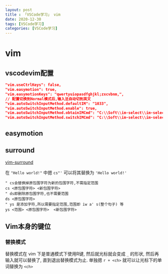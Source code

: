 ```yaml
---
layout: post
title : 「VSCode学习」 vim
date: 2020-12-30
tags: [VSCode学习]
categories: [VSCode学习]
---
```

# vim

## vscodevim配置

``` json
"vim.useCtrlKeys": false,
"vim.easymotion": true,
"vim.easymotionKeys": "qwertyuiopasdfghjkl;zxcvbnm,",
// 配置切换到Normal模式后,输入法自动切到英文
"vim.autoSwitchInputMethod.defaultIM": "1033",
"vim.autoSwitchInputMethod.enable": true,
"vim.autoSwitchInputMethod.obtainIMCmd": "C:\\Soft\\im-select\\im-select.exe",
"vim.autoSwitchInputMethod.switchIMCmd": "C:\\Soft\\im-select\\im-select.exe {im}",
```

## easymotion

## surround

[vim-surround](https://github.com/tpope/vim-surround)

在 `"Hello world!"` 中摁 `cs"'` 可以将其替换为 `'Hello world!'`

``` vim
" cs会替换掉原包围字符为新的包围字符,不需指定范围
cs <原包围字符> <新包围字符>
" ds即删除原包围字符,也不需要范围
ds <原包围字符>
" ys 是添加字符,所以需要指定范围,范围即 iw a' s(整个句子) 等  
ys <范围> <原包围字符>  <新包围字符>
```

## Vim本身的键位

### 替换模式

替换模式在 vim 下是普通模式下使用R键, 然后就光标就会变成 `_` 的形状, 然后再输入就可以替换了, 直到退出替换模式为止.
单独摁 `r + <ch>` 就可以让光标下的单词替换为 `<ch>`
